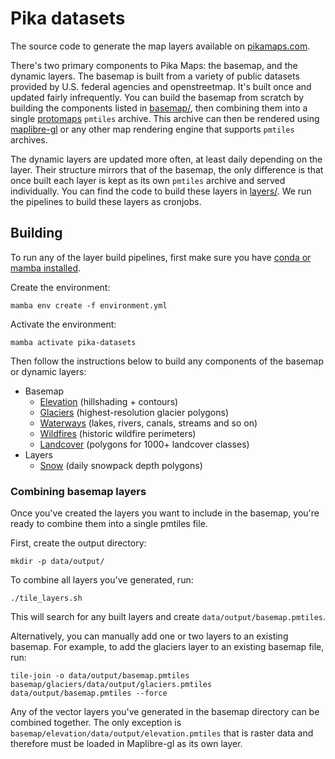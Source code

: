 # Pika datasets

The source code to generate the map layers available on [pikamaps.com](https://pikamaps.com).

There's two primary components to Pika Maps: the basemap, and the dynamic layers. The basemap is built from a variety of public datasets provided by U.S. federal agencies and openstreetmap. It's built once and updated fairly infrequently. You can build the basemap from scratch by building the components listed in [basemap/](/basemap/), then combining them into a single [protomaps](https://protomaps.com/) `pmtiles` archive. This archive can then be rendered using [maplibre-gl](https://github.com/maplibre/maplibre-gl-js) or any other map rendering engine that supports `pmtiles` archives.

The dynamic layers are updated more often, at least daily depending on the layer. Their structure mirrors that of the basemap, the only difference is that once built each layer is kept as its own `pmtiles` archive and served individually. You can find the code to build these layers in [layers/](/layers/). We run the pipelines to build these layers as cronjobs.

## Building

To run any of the layer build pipelines, first make sure you have [conda or mamba installed](https://mamba.readthedocs.io/en/latest/installation/mamba-installation.html).

Create the environment:

```
mamba env create -f environment.yml
```

Activate the environment:
```
mamba activate pika-datasets
```

Then follow the instructions below to build any components of the basemap or dynamic layers:

- Basemap
  - [Elevation](/basemap/elevation/) (hillshading + contours)
  - [Glaciers](/basemap/glaciers/) (highest-resolution glacier polygons)
  - [Waterways](/basemap/waterways/) (lakes, rivers, canals, streams and so on)
  - [Wildfires](/basemap/wildfires/) (historic wildfire perimeters)
  - [Landcover](/basemap/landcover/) (polygons for 1000+ landcover classes)
- Layers
  - [Snow](/layers/snow/) (daily snowpack depth polygons)

### Combining basemap layers

Once you've created the layers you want to include in the basemap, you're ready to combine them into a single pmtiles file.

First, create the output directory:

```
mkdir -p data/output/
```

To combine all layers you've generated, run:

```
./tile_layers.sh
```

This will search for any built layers and create `data/output/basemap.pmtiles`.

Alternatively, you can manually add one or two layers to an existing basemap. For example, to add the glaciers layer to an existing basemap file, run:

```
tile-join -o data/output/basemap.pmtiles basemap/glaciers/data/output/glaciers.pmtiles data/output/basemap.pmtiles --force
```

Any of the vector layers you've generated in the basemap directory can be combined together. The only exception is `basemap/elevation/data/output/elevation.pmtiles` that is raster data and therefore must be loaded in Maplibre-gl as its own layer.
